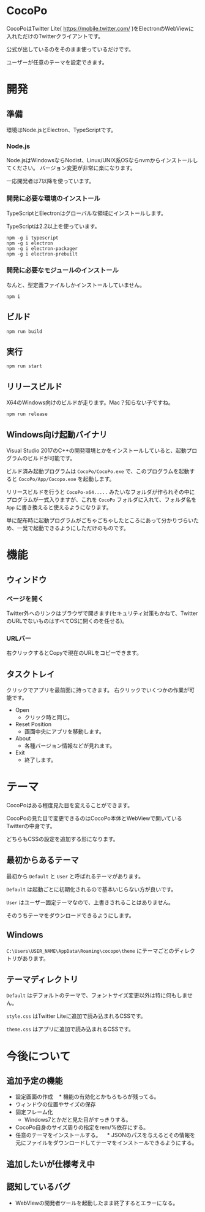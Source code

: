 # CocoPo

CocoPoはTwitter Lite( https://mobile.twitter.com/ )をElectronのWebViewに入れただけのTwitterクライアントです。

公式が出しているのをそのまま使っているだけです。

ユーザーが任意のテーマを設定できます。

# 開発

## 準備

環境はNode.jsとElectron、TypeScriptです。

### Node.js

Node.jsはWindowsならNodist、Linux/UNIX系OSならnvmからインストールしてください。
バージョン変更が非常に楽になります。

一応開発者は7以降を使っています。

### 開発に必要な環境のインストール

TypeScriptとElectronはグローバルな領域にインストールします。

TypeScriptは2.2以上を使っています。

```
npm -g i typescript
npm -g i electron
npm -g i electron-packager
npm -g i electron-prebuilt
```

### 開発に必要なモジュールのインストール

なんと、型定義ファイルしかインストールしていません。

```
npm i
```

## ビルド

```
npm run build
```

## 実行

```
npm run start
```

## リリースビルド

X64のWindows向けのビルドが走ります。Mac？知らない子ですね。

```
npm run release
```

## Windows向け起動バイナリ

Visual Studio 2017のC++の開発環境とかをインストールしていると、起動プログラムのビルドが可能です。

ビルド済み起動プログラムは `CocoPo/CocoPo.exe` で、このプログラムを起動すると `CocoPo/App/Cocopo.exe` を起動します。

リリースビルドを行うと `CocoPo-x64.....` みたいなフォルダが作られその中にプログラムが一式入りますが、これを `CocoPo` フォルダに入れて、フォルダ名を `App` に書き換えると使えるようになります。

単に配布時に起動プログラムがごちゃごちゃしたところにあって分かりづらいため、一発で起動できるようにしただけのものです。

# 機能

## ウィンドウ

### ページを開く

Twitter外へのリンクはブラウザで開きます(セキュリティ対策もかねて、TwitterのURLでないものはすべてOSに開くのを任せる)。

### URLバー

右クリックするとCopyで現在のURLをコピーできます。

## タスクトレイ

クリックでアプリを最前面に持ってきます。
右クリックでいくつかの作業が可能です。

* Open
    * クリック時と同じ。
* Reset Position
    * 画面中央にアプリを移動します。
* About
    * 各種バージョン情報などが見れます。
* Exit
    * 終了します。

# テーマ

CocoPoはある程度見た目を変えることができます。

CocoPoの見た目で変更できるのはCocoPo本体とWebViewで開いているTwitterの中身です。

どちらもCSSの設定を追加する形になります。

## 最初からあるテーマ

最初から `Default` と `User` と呼ばれるテーマがあります。

`Default` は起動ごとに初期化されるので基本いじらない方が良いです。

`User` はユーザー固定テーマなので、上書きされることはありません。

そのうちテーマをダウンロードできるようにします。

## Windows

`C:\Users\USER_NAME\AppData\Roaming\cocopo\theme` にテーマごとのディレクトリがあります。

## テーマディレクトリ

`Default` はデフォルトのテーマで、フォントサイズ変更以外は特に何もしません。

`style.css` はTwitter Liteに追加で読み込まれるCSSです。

`theme.css` はアプリに追加で読み込まれるCSSです。

# 今後について

## 追加予定の機能

* 設定画面の作成
    * 機能の有効化とかもろもろが残ってる。
* ウィンドウの位置やサイズの保存
* 固定フレーム化
    * Windows7とかだと見た目がすっきりする。
* CocoPo自身のサイズ周りの指定をrem/%依存にする。
* 任意のテーマをインストールする。
    * JSONのパスを与えるとその情報を元にファイルをダウンロードしてテーマをインストールできるようにする。

## 追加したいが仕様考え中


## 認知しているバグ

* WebViewの開発者ツールを起動したまま終了するとエラーになる。

